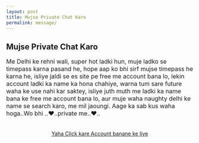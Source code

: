 ```yaml
---
layout: post
title: Mujse Private Chat Karo
permalink: message/
---
```

<div class="jumbotron">
  <h2>Mujse Private Chat Karo</h2>

 <p style="font-size: medium">
Me Delhi ke rehni wali, super hot ladki hun, muje ladko se timepass karna pasand he, hope aap ko bhi sirf mujse timepass he karna he, isliye jaldi se es site pe free me account bana lo, lekin account ladki ka name ka hona chahiye, warna tum sare future waha ke use nahi kar saktey, isliye juth muth me ladki ka name bana ke free me account bana lo, aur muje waha naughty delhi ke name se search karo, me mil jaoungi. Aage ka sab kus waha hoga..Wo bhi ..♥..private me..♥..<br/><br/>
  <center>
  <p><a class="btn btn-primary btn-lg" href="http://www.enyusu.com/dating/india/" role="button"> Yaha Click kare Account banane ke liye </a></p></p>

   <!---
   <p style="font-size: medium">
Me Delhi ke rehni wali, super hot ladki hun, muje ladko ke sath timepass karna pasand he, hope aap ko bhi sirf mujse timepass he karna he, isliye jaldi se ye chat app install karlo, es chat app me sab kus allowed he, meri ID he waha Naughty Delhi Ke name se, to jaldi mujse chat kare ..♥..private me..♥..<br/><br/>
  <center>
  <p><a class="btn btn-primary btn-lg" href="http://www.enyusu.com/chaatz/" role="button"> Yaha Click Kare Ab </a></p></p>
   -->
   
 <!---
     <p style="font-size: medium">
Hi, Me Delhi ki rehni wali hun, muje ladko ke sath timepass karna pasand he, hope aapko bhi sirf mujse timepass he karna he, no pyar wyar, OK?...Mene kayi ladko se abhi tak bat ki he, sab end me boltey he ki, me aapse pyar karta hun, to dhyan me rahe aap aisa kabhi mat bolna, warna me batey karna band kar dungi..aapko bas ek site pe free me account banana parega mujse bat karne ke liye.<br/><br/>
  <center>
  <p><a class="btn btn-primary btn-lg" href="http://www.enyusu.com/desi-chat/" role="button">Click Here</a></p></p>
 -->
  
 </center>
</div>
